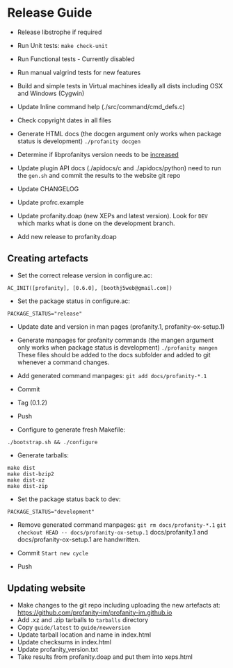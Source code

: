 # Release Guide

* Release libstrophe if required

* Run Unit tests: `make check-unit`
* Run Functional tests - Currently disabled
* Run manual valgrind tests for new features
* Build and simple tests in Virtual machines ideally all dists including OSX and Windows (Cygwin)

* Update Inline command help (./src/command/cmd_defs.c)
* Check copyright dates in all files

* Generate HTML docs (the docgen argument only works when package status is development)
    `./profanity docgen`

* Determine if libprofanitys version needs to be [increased](https://github.com/profanity-im/profanity/issues/973)
* Update plugin API docs (./apidocs/c and ./apidocs/python) need to run the `gen.sh` and commit the results to the website git repo
* Update CHANGELOG
* Update profrc.example
* Update profanity.doap (new XEPs and latest version). Look for `DEV` which marks what is done on the development branch.
* Add new release to profanity.doap

## Creating artefacts
* Set the correct release version in configure.ac:

```
AC_INIT([profanity], [0.6.0], [boothj5web@gmail.com])
```

* Set the package status in configure.ac:
```
PACKAGE_STATUS="release"
```

* Update date and version in man pages (profanity.1, profanity-ox-setup.1)
* Generate manpages for profanity commands (the mangen argument only works when package status is development)
    `./profanity mangen`
  These files should be added to the docs subfolder and added to git whenever a command changes.

* Add generated command manpages: `git add docs/profanity-*.1`

* Commit
* Tag (0.1.2)
* Push

* Configure to generate fresh Makefile:

```
./bootstrap.sh && ./configure
```

* Generate tarballs:

```
make dist
make dist-bzip2
make dist-xz
make dist-zip
```

* Set the package status back to dev:

```
PACKAGE_STATUS="development"
```

* Remove generated command manpages:
  `git rm docs/profanity-*.1`
  `git checkout HEAD -- docs/profanity-ox-setup.1`
  docs/profanity.1 and docs/profanity-ox-setup.1 are handwritten.

* Commit `Start new cycle`
* Push

## Updating website
  * Make changes to the git repo including uploading the new artefacts at:
        https://github.com/profanity-im/profanity-im.github.io
  * Add .xz and .zip tarballs to `tarballs` directory
  * Copy `guide/latest` to `guide/newversion`
  * Update tarball location and name in index.html
  * Update checksums in index.html
  * Update profanity_version.txt
  * Take results from profanity.doap and put them into xeps.html
